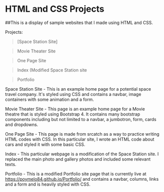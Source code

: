 # HTML and CSS Projects
##This is a display of sample websites that I made using HTML and CSS.

Projects:

> [Space Station Site]

> Movie Theater Site

> One Page Site

> Index (Modified Space Station site

> Portfolio

Space Station Site - This is an example home page for a potential space travel company. 
It's styled using CSS and contains a navbar, image containers with some animation and a form.

Movie Theater Site - This page is an example home page for a Movie theatre that is
styled using Bootstrap 4. It contains many bootstrap components including but not 
limited to a navbar, a jumbotron, form, cards and dropdowns.

One Page Site - This page is made from srcatch as a way to practice writing HTML codes
with CSS. In this particular site, I wrote an HTML code about cars and styled it with
some basic CSS.

Index - This particular webpage is a modification of the Space Station site. I replaced the main
photo and gallery photos and included some relevant texts.

Portfolio - This is a modified Portfolio site page that is currently live at 
https://poymelo84.github.io/Portfolio/ and contains a navbar, columns, links and
a form and is heavily styled with CSS.



